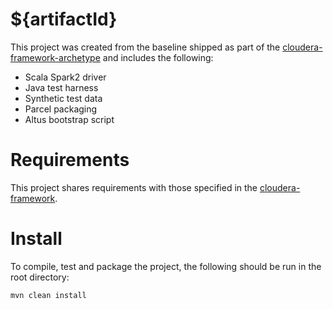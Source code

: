 # ${artifactId}

This project was created from the baseline shipped as part of the
[cloudera-framework-archetype](https://github.com/ggear/cloudera-framework/tree/master/cloudera-framework-archetype)
and includes the following:

* Scala Spark2 driver
* Java test harness
* Synthetic test data
* Parcel packaging
* Altus bootstrap script

# Requirements

This project shares requirements with those specified in the
[cloudera-framework](https://github.com/ggear/cloudera-framework#requirements).

# Install

To compile, test and package the project, the following should be run
in the root directory:

```bash
mvn clean install
```

